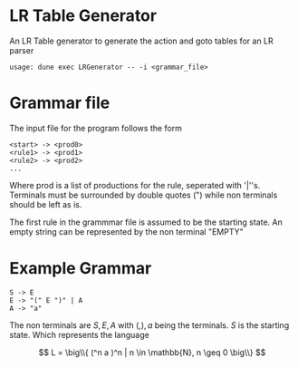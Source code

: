 # LR Table Generator
An LR Table generator to generate the action and goto tables for an LR parser
```
usage: dune exec LRGenerator -- -i <grammar_file>
```

# Grammar file
The input file for the program follows the form
```
<start> -> <prod0>
<rule1> -> <prod1>
<rule2> -> <prod2>
...
```
Where prod is a list of productions for the rule, seperated with '|''s.
Terminals must be surrounded by double quotes (") while non terminals should be left as is.

The first rule in the grammmar file is assumed to be the starting state.
An empty string can be represented by the non terminal "EMPTY"

# Example Grammar
```
S -> E
E -> "(" E ")" | A
A -> "a"
```
The non terminals are $S, E, A$ with $(, ), a$ being the terminals. $S$ is the starting state.
Which represents the language

$$
L = \big\\{ (^n a )^n | n \in \mathbb{N}, n \geq 0 \big\\}
$$
